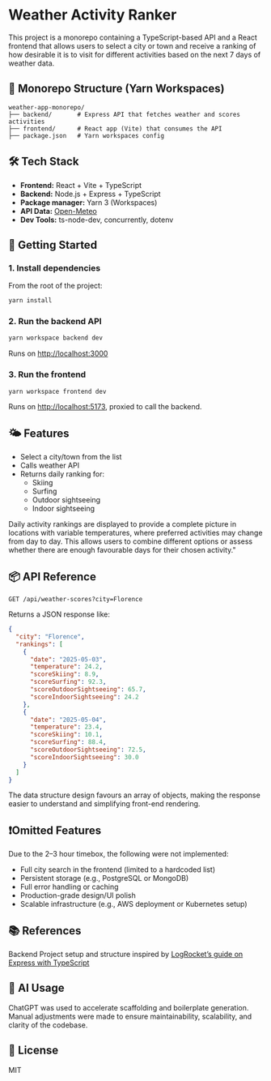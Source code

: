 
# Weather Activity Ranker

This project is a monorepo containing a TypeScript-based API and a React frontend that allows users to select a city or town and receive a ranking of how desirable it is to visit for different activities based on the next 7 days of weather data.

## 🧱 Monorepo Structure (Yarn Workspaces)

```
weather-app-monorepo/
├── backend/       # Express API that fetches weather and scores activities
├── frontend/      # React app (Vite) that consumes the API
├── package.json   # Yarn workspaces config
```

## 🛠️ Tech Stack

- **Frontend:** React + Vite + TypeScript
- **Backend:** Node.js + Express + TypeScript
- **Package manager:** Yarn 3 (Workspaces)
- **API Data:** [Open-Meteo](https://open-meteo.com/)
- **Dev Tools:** ts-node-dev, concurrently, dotenv

## 🚀 Getting Started

### 1. Install dependencies

From the root of the project:

```bash
yarn install
```

### 2. Run the backend API

```bash
yarn workspace backend dev
```

Runs on [http://localhost:3000](http://localhost:3000)

### 3. Run the frontend

```bash
yarn workspace frontend dev
```

Runs on [http://localhost:5173](http://localhost:5173), proxied to call the backend.

## 🌤️ Features

- Select a city/town from the list
- Calls weather API
- Returns daily ranking for:
  - Skiing
  - Surfing
  - Outdoor sightseeing
  - Indoor sightseeing

Daily activity rankings are displayed to provide a complete picture in locations with variable temperatures, where preferred activities may change from day to day. This allows users to combine different options or assess whether there are enough favourable days for their chosen activity."

## 📦 API Reference

`GET /api/weather-scores?city=Florence`

Returns a JSON response like:

```json
{
  "city": "Florence",
  "rankings": [
    {
      "date": "2025-05-03",
      "temperature": 24.2,
      "scoreSkiing": 8.9,
      "scoreSurfing": 92.3,
      "scoreOutdoorSightseeing": 65.7,
      "scoreIndoorSightseeing": 24.2
    },
    {
      "date": "2025-05-04",
      "temperature": 23.4,
      "scoreSkiing": 10.1,
      "scoreSurfing": 88.4,
      "scoreOutdoorSightseeing": 72.5,
      "scoreIndoorSightseeing": 30.0
    }
  ]
}
```

The data structure design favours an array of objects, making the response easier to understand and simplifying front-end rendering.

## ❗Omitted Features

Due to the 2–3 hour timebox, the following were not implemented:

- Full city search in the frontend (limited to a hardcoded list)
- Persistent storage (e.g., PostgreSQL or MongoDB)
- Full error handling or caching
- Production-grade design/UI polish
- Scalable infrastructure (e.g., AWS deployment or Kubernetes setup)

## 📚 References

Backend Project setup and structure inspired by  [LogRocket’s guide on Express with TypeScript](https://blog.logrocket.com/express-typescript-node/)

## 🤖 AI Usage

ChatGPT was used to accelerate scaffolding and boilerplate generation. Manual adjustments were made to ensure maintainability, scalability, and clarity of the codebase.

## 📄 License

MIT

